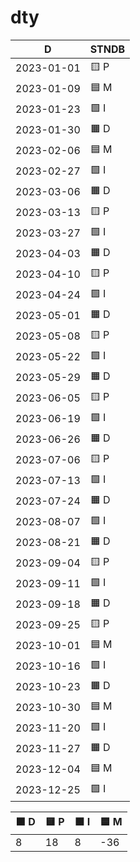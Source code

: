 # dty

| D | STNDB |
| --- | --- |
| 2023-01-01 |  🟨 P  |
| 2023-01-09 |  🟦 M  |
| 2023-01-23 |  🟩 I  |
| 2023-01-30 |  🟧 D  |
| 2023-02-06 |  🟦 M  |
| 2023-02-27 |  🟩 I  |
| 2023-03-06 |  🟧 D  |
| 2023-03-13 |  🟨 P  |
| 2023-03-27 |  🟩 I  |
| 2023-04-03 |  🟧 D  |
| 2023-04-10 |  🟨 P  |
| 2023-04-24 |  🟩 I  |
| 2023-05-01 |  🟧 D  |
| 2023-05-08 |  🟨 P  |
| 2023-05-22 |  🟩 I  |
| 2023-05-29 |  🟧 D  |
| 2023-06-05 |  🟨 P  |
| 2023-06-19 |  🟩 I  |
| 2023-06-26 |  🟧 D  |
| 2023-07-06 |  🟨 P  |
| 2023-07-13 |  🟩 I  |
| 2023-07-24 |  🟧 D  |
| 2023-08-07 |  🟩 I  |
| 2023-08-21 |  🟧 D  |
| 2023-09-04 |  🟨 P  |
| 2023-09-11 |  🟩 I  |
| 2023-09-18 |  🟧 D  |
| 2023-09-25 |  🟨 P  |
| 2023-10-01 |  🟦 M  |
| 2023-10-16 |  🟩 I  |
| 2023-10-23 |  🟧 D  |
| 2023-10-30 |  🟦 M  |
| 2023-11-20 |  🟩 I  |
| 2023-11-27 |  🟧 D  |
| 2023-12-04 |  🟦 M  |
| 2023-12-25 |  🟩 I  |

| 🟧 D | 🟨 P | 🟩 I | 🟦 M |
| --- | --- | --- | --- |
|  8  |  18 |  8  | -36 |
